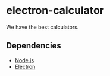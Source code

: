 # electron-calculator
We have the best calculators.

## Dependencies
- [Node.js](http://www.nodejs.org)
- [Electron](http://electron.atom.io)

